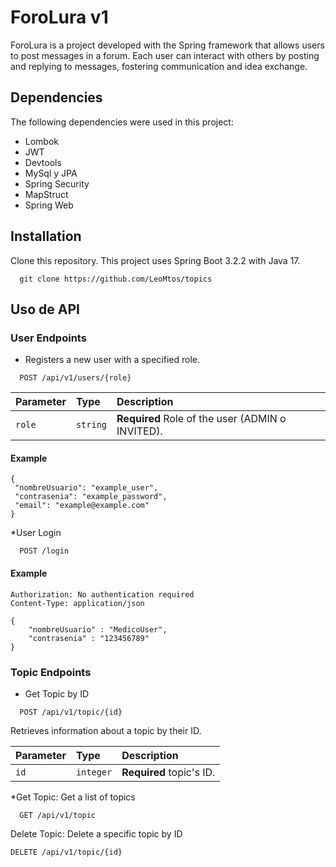# ForoLura v1

ForoLura is a project developed with the Spring framework that allows users to post messages in a forum. Each user can interact with others by posting and replying to messages, fostering communication and idea exchange.

## Dependencies
The following dependencies were used in this project:
* Lombok 
* JWT 
* Devtools
* MySql y JPA
* Spring Security
* MapStruct
* Spring Web

## Installation 

Clone this repository. This project uses Spring Boot 3.2.2 with Java 17.
```
  git clone https://github.com/LeoMtos/topics
```
## Uso de API
### User Endpoints
* Registers a new user with a specified role.
```http
  POST /api/v1/users/{role}
```
| Parameter | Type     | Description                |
| :-------- | :------- | :------------------------- |
| `role` | `string` |  **Required** Role of the user (ADMIN o INVITED). |

#### Example
```
{
 "nombreUsuario": "example_user",
 "contrasenia": "example_password",
 "email": "example@example.com"
}
```

*User Login

```http
  POST /login
```

#### Example
```
Authorization: No authentication required
Content-Type: application/json

{
    "nombreUsuario" : "MedicoUser",
    "contrasenia" : "123456789"
}
```

### Topic Endpoints

* Get Topic by ID
```http
  POST /api/v1/topic/{id}
```
Retrieves information about a topic by their ID.

| Parameter | Type     | Description                |
| :-------- | :------- | :------------------------- |
| `id` | `integer` |  **Required** topic's ID. |

*Get Topic: Get a list of topics

```http
  GET /api/v1/topic
```

Delete Topic: Delete a specific topic by ID
```http
DELETE /api/v1/topic/{id}
```


